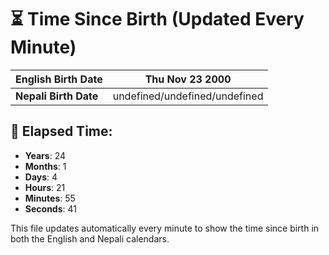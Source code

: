 # ⏳ Time Since Birth (Updated Every Minute)

| **English Birth Date** | Thu Nov 23 2000 |
|------------------------|-------------------------------------|
| **Nepali Birth Date**  | undefined/undefined/undefined                  |

## 📅 Elapsed Time:

- **Years**: 24
- **Months**: 1
- **Days**: 4
- **Hours**: 21
- **Minutes**: 55
- **Seconds**: 41

This file updates automatically every minute to show the time since birth in both the English and Nepali calendars.